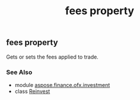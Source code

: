 ﻿---
title: fees property
second_title: Aspose.Finance for Python via .NET API References
description: 
type: docs
weight: 50
url: /python-net/aspose.finance.ofx.investment/reinvest/fees/
is_root: false
---

## fees property


Gets or sets the fees applied to trade.

### See Also
* module [aspose.finance.ofx.investment](../../)
* class [Reinvest](/finance/python-net/aspose.finance.ofx.investment/reinvest)
